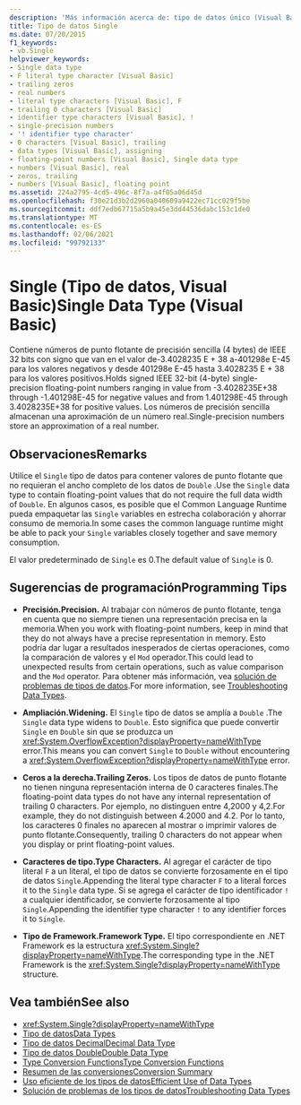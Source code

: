 ```yaml
---
description: 'Más información acerca de: tipo de datos único (Visual Basic)'
title: Tipo de datos Single
ms.date: 07/20/2015
f1_keywords:
- vb.Single
helpviewer_keywords:
- Single data type
- F literal type character [Visual Basic]
- trailing zeros
- real numbers
- literal type characters [Visual Basic], F
- trailing 0 characters [Visual Basic]
- identifier type characters [Visual Basic], !
- single-precision numbers
- '! identifier type character'
- 0 characters [Visual Basic], trailing
- data types [Visual Basic], assigning
- floating-point numbers [Visual Basic], Single data type
- numbers [Visual Basic], real
- zeros, trailing
- numbers [Visual Basic], floating point
ms.assetid: 224a2795-4cd5-496c-8f7a-a4f05a06d45d
ms.openlocfilehash: f30e21d3b2d2960a040609a9422ec71cc029f5be
ms.sourcegitcommit: ddf7edb67715a5b9a45e3dd44536dabc153c1de0
ms.translationtype: MT
ms.contentlocale: es-ES
ms.lasthandoff: 02/06/2021
ms.locfileid: "99792133"
---
```

# <a name="single-data-type-visual-basic"></a><span data-ttu-id="5384e-103">Single (Tipo de datos, Visual Basic)</span><span class="sxs-lookup"><span data-stu-id="5384e-103">Single Data Type (Visual Basic)</span></span>

<span data-ttu-id="5384e-104">Contiene números de punto flotante de precisión sencilla (4 bytes) de IEEE 32 bits con signo que van en el valor de-3.4028235 E + 38 a-401298e E-45 para los valores negativos y desde 401298e E-45 hasta 3.4028235 E + 38 para los valores positivos.</span><span class="sxs-lookup"><span data-stu-id="5384e-104">Holds signed IEEE 32-bit (4-byte) single-precision floating-point numbers ranging in value from -3.4028235E+38 through -1.401298E-45 for negative values and from 1.401298E-45 through 3.4028235E+38 for positive values.</span></span> <span data-ttu-id="5384e-105">Los números de precisión sencilla almacenan una aproximación de un número real.</span><span class="sxs-lookup"><span data-stu-id="5384e-105">Single-precision numbers store an approximation of a real number.</span></span>  
  
## <a name="remarks"></a><span data-ttu-id="5384e-106">Observaciones</span><span class="sxs-lookup"><span data-stu-id="5384e-106">Remarks</span></span>  

 <span data-ttu-id="5384e-107">Utilice el `Single` tipo de datos para contener valores de punto flotante que no requieran el ancho completo de los datos de `Double` .</span><span class="sxs-lookup"><span data-stu-id="5384e-107">Use the `Single` data type to contain floating-point values that do not require the full data width of `Double`.</span></span> <span data-ttu-id="5384e-108">En algunos casos, es posible que el Common Language Runtime pueda empaquetar las `Single` variables en estrecha colaboración y ahorrar consumo de memoria.</span><span class="sxs-lookup"><span data-stu-id="5384e-108">In some cases the common language runtime might be able to pack your `Single` variables closely together and save memory consumption.</span></span>  
  
 <span data-ttu-id="5384e-109">El valor predeterminado de `Single` es 0.</span><span class="sxs-lookup"><span data-stu-id="5384e-109">The default value of `Single` is 0.</span></span>  
  
## <a name="programming-tips"></a><span data-ttu-id="5384e-110">Sugerencias de programación</span><span class="sxs-lookup"><span data-stu-id="5384e-110">Programming Tips</span></span>  
  
- <span data-ttu-id="5384e-111">**Precisión.**</span><span class="sxs-lookup"><span data-stu-id="5384e-111">**Precision.**</span></span> <span data-ttu-id="5384e-112">Al trabajar con números de punto flotante, tenga en cuenta que no siempre tienen una representación precisa en la memoria.</span><span class="sxs-lookup"><span data-stu-id="5384e-112">When you work with floating-point numbers, keep in mind that they do not always have a precise representation in memory.</span></span> <span data-ttu-id="5384e-113">Esto podría dar lugar a resultados inesperados de ciertas operaciones, como la comparación de valores y el `Mod` operador.</span><span class="sxs-lookup"><span data-stu-id="5384e-113">This could lead to unexpected results from certain operations, such as value comparison and the `Mod` operator.</span></span> <span data-ttu-id="5384e-114">Para obtener más información, vea [solución de problemas de tipos de datos](../../programming-guide/language-features/data-types/troubleshooting-data-types.md).</span><span class="sxs-lookup"><span data-stu-id="5384e-114">For more information, see [Troubleshooting Data Types](../../programming-guide/language-features/data-types/troubleshooting-data-types.md).</span></span>  
  
- <span data-ttu-id="5384e-115">**Ampliación.**</span><span class="sxs-lookup"><span data-stu-id="5384e-115">**Widening.**</span></span> <span data-ttu-id="5384e-116">El `Single` tipo de datos se amplía a `Double` .</span><span class="sxs-lookup"><span data-stu-id="5384e-116">The `Single` data type widens to `Double`.</span></span> <span data-ttu-id="5384e-117">Esto significa que puede convertir `Single` en `Double` sin que se produzca un <xref:System.OverflowException?displayProperty=nameWithType> error.</span><span class="sxs-lookup"><span data-stu-id="5384e-117">This means you can convert `Single` to `Double` without encountering a <xref:System.OverflowException?displayProperty=nameWithType> error.</span></span>  
  
- <span data-ttu-id="5384e-118">**Ceros a la derecha.**</span><span class="sxs-lookup"><span data-stu-id="5384e-118">**Trailing Zeros.**</span></span> <span data-ttu-id="5384e-119">Los tipos de datos de punto flotante no tienen ninguna representación interna de 0 caracteres finales.</span><span class="sxs-lookup"><span data-stu-id="5384e-119">The floating-point data types do not have any internal representation of trailing 0 characters.</span></span> <span data-ttu-id="5384e-120">Por ejemplo, no distinguen entre 4,2000 y 4,2.</span><span class="sxs-lookup"><span data-stu-id="5384e-120">For example, they do not distinguish between 4.2000 and 4.2.</span></span> <span data-ttu-id="5384e-121">Por lo tanto, los caracteres 0 finales no aparecen al mostrar o imprimir valores de punto flotante.</span><span class="sxs-lookup"><span data-stu-id="5384e-121">Consequently, trailing 0 characters do not appear when you display or print floating-point values.</span></span>  
  
- <span data-ttu-id="5384e-122">**Caracteres de tipo.**</span><span class="sxs-lookup"><span data-stu-id="5384e-122">**Type Characters.**</span></span> <span data-ttu-id="5384e-123">Al agregar el carácter de tipo literal `F` a un literal, el tipo de datos se convierte forzosamente en el tipo de datos `Single`.</span><span class="sxs-lookup"><span data-stu-id="5384e-123">Appending the literal type character `F` to a literal forces it to the `Single` data type.</span></span> <span data-ttu-id="5384e-124">Si se agrega el carácter de tipo identificador `!` a cualquier identificador, se convierte forzosamente al tipo `Single`.</span><span class="sxs-lookup"><span data-stu-id="5384e-124">Appending the identifier type character `!` to any identifier forces it to `Single`.</span></span>  
  
- <span data-ttu-id="5384e-125">**Tipo de Framework.**</span><span class="sxs-lookup"><span data-stu-id="5384e-125">**Framework Type.**</span></span> <span data-ttu-id="5384e-126">El tipo correspondiente en .NET Framework es la estructura <xref:System.Single?displayProperty=nameWithType>.</span><span class="sxs-lookup"><span data-stu-id="5384e-126">The corresponding type in the .NET Framework is the <xref:System.Single?displayProperty=nameWithType> structure.</span></span>  
  
## <a name="see-also"></a><span data-ttu-id="5384e-127">Vea también</span><span class="sxs-lookup"><span data-stu-id="5384e-127">See also</span></span>

- <xref:System.Single?displayProperty=nameWithType>
- [<span data-ttu-id="5384e-128">Tipo de datos</span><span class="sxs-lookup"><span data-stu-id="5384e-128">Data Types</span></span>](index.md)
- [<span data-ttu-id="5384e-129">Tipo de datos Decimal</span><span class="sxs-lookup"><span data-stu-id="5384e-129">Decimal Data Type</span></span>](decimal-data-type.md)
- [<span data-ttu-id="5384e-130">Tipo de datos Double</span><span class="sxs-lookup"><span data-stu-id="5384e-130">Double Data Type</span></span>](double-data-type.md)
- [<span data-ttu-id="5384e-131">Type Conversion Functions</span><span class="sxs-lookup"><span data-stu-id="5384e-131">Type Conversion Functions</span></span>](../functions/type-conversion-functions.md)
- [<span data-ttu-id="5384e-132">Resumen de las conversiones</span><span class="sxs-lookup"><span data-stu-id="5384e-132">Conversion Summary</span></span>](../keywords/conversion-summary.md)
- [<span data-ttu-id="5384e-133">Uso eficiente de los tipos de datos</span><span class="sxs-lookup"><span data-stu-id="5384e-133">Efficient Use of Data Types</span></span>](../../programming-guide/language-features/data-types/efficient-use-of-data-types.md)
- [<span data-ttu-id="5384e-134">Solución de problemas de los tipos de datos</span><span class="sxs-lookup"><span data-stu-id="5384e-134">Troubleshooting Data Types</span></span>](../../programming-guide/language-features/data-types/troubleshooting-data-types.md)
